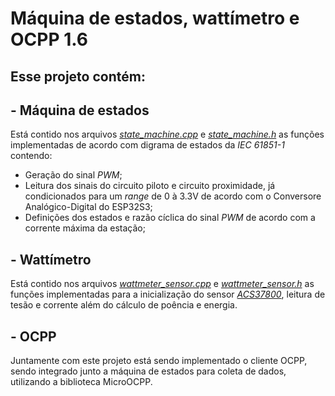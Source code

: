 # Máquina de estados, wattímetro e OCPP 1.6

## Esse projeto contém: 
## - Máquina de estados
Está contido nos arquivos [*state_machine.cpp*](src/state_machine.cpp) e [*state_machine.h*](src/state_machine.h) as funções implementadas de acordo com digrama de estados da *IEC 61851-1* contendo:
 - Geração do sinal *PWM*;
 - Leitura dos sinais do circuito piloto e circuito proximidade, já condicionados para um *range* de 0 à 3.3V de acordo com o Conversore Analógico-Digital do ESP32S3;
 - Definições dos estados e razão cíclica do sinal *PWM* de acordo com a corrente máxima da estação;
  
## - Wattímetro
Está contido nos arquivos [*wattmeter_sensor.cpp*](src/wattmeter_sensor.cpp) e [*wattmeter_sensor.h*](src/wattmeter_sensor.h) as funções implementadas para a inicialização do sensor [*ACS37800*](https://www.allegromicro.com/en/products/sense/current-sensor-ics/zero-to-fifty-amp-integrated-conductor-sensor-ics/acs37800), leitura de tesão e corrente além do cálculo de poência e energia.

## - OCPP
Juntamente com este projeto está sendo implementado o cliente OCPP, sendo integrado junto a máquina de estados para coleta de dados, utilizando a biblioteca MicroOCPP. 

